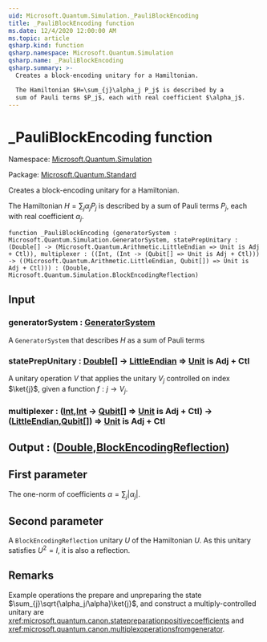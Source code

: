 ```yaml
---
uid: Microsoft.Quantum.Simulation._PauliBlockEncoding
title: _PauliBlockEncoding function
ms.date: 12/4/2020 12:00:00 AM
ms.topic: article
qsharp.kind: function
qsharp.namespace: Microsoft.Quantum.Simulation
qsharp.name: _PauliBlockEncoding
qsharp.summary: >-
  Creates a block-encoding unitary for a Hamiltonian.

  The Hamiltonian $H=\sum_{j}\alpha_j P_j$ is described by a
  sum of Pauli terms $P_j$, each with real coefficient $\alpha_j$.
---
```


# _PauliBlockEncoding function

Namespace: [Microsoft.Quantum.Simulation](xref:Microsoft.Quantum.Simulation)

Package: [Microsoft.Quantum.Standard](https://nuget.org/packages/Microsoft.Quantum.Standard)


Creates a block-encoding unitary for a Hamiltonian.The Hamiltonian $H=\sum_{j}\alpha_j P_j$ is described by asum of Pauli terms $P_j$, each with real coefficient $\alpha_j$.

```qsharp
function _PauliBlockEncoding (generatorSystem : Microsoft.Quantum.Simulation.GeneratorSystem, statePrepUnitary : (Double[] -> (Microsoft.Quantum.Arithmetic.LittleEndian => Unit is Adj + Ctl)), multiplexer : ((Int, (Int -> (Qubit[] => Unit is Adj + Ctl))) -> ((Microsoft.Quantum.Arithmetic.LittleEndian, Qubit[]) => Unit is Adj + Ctl))) : (Double, Microsoft.Quantum.Simulation.BlockEncodingReflection)
```


## Input

### generatorSystem : [GeneratorSystem](xref:Microsoft.Quantum.Simulation.GeneratorSystem)

A `GeneratorSystem` that describes $H$ as a sum of Pauli terms


### statePrepUnitary : [Double](xref:microsoft.quantum.lang-ref.double)[] -> [LittleEndian](xref:Microsoft.Quantum.Arithmetic.LittleEndian) => [Unit](xref:microsoft.quantum.lang-ref.unit)  is Adj + Ctl

A unitary operation $V$ that applies the unitary $V_j$ controlled on index $\ket{j}$,given a function $f: j\rightarrow V_j$.


### multiplexer : ([Int](xref:microsoft.quantum.lang-ref.int),[Int](xref:microsoft.quantum.lang-ref.int) -> [Qubit](xref:microsoft.quantum.lang-ref.qubit)[] => [Unit](xref:microsoft.quantum.lang-ref.unit)  is Adj + Ctl) -> ([LittleEndian](xref:Microsoft.Quantum.Arithmetic.LittleEndian),[Qubit](xref:microsoft.quantum.lang-ref.qubit)[]) => [Unit](xref:microsoft.quantum.lang-ref.unit)  is Adj + Ctl





## Output : ([Double](xref:microsoft.quantum.lang-ref.double),[BlockEncodingReflection](xref:Microsoft.Quantum.Simulation.BlockEncodingReflection))

## First parameterThe one-norm of coefficients $\alpha=\sum_{j}|\alpha_j|$.## Second parameterA `BlockEncodingReflection` unitary $U$ of the Hamiltonian $U$. As this unitarysatisfies $U^2 = I$, it is also a reflection.

## Remarks

Example operations the prepare and unpreparing the state $\sum_{j}\sqrt{\alpha_j/\alpha}\ket{j}$,and construct a multiply-controlled unitary are<xref:microsoft.quantum.canon.statepreparationpositivecoefficients> and<xref:microsoft.quantum.canon.multiplexoperationsfromgenerator>.